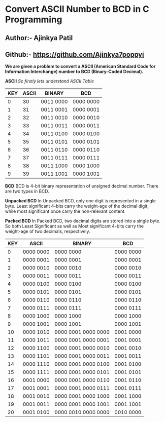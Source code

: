 # Convert ASCII Number to BCD in C Programming

## Author:- Ajinkya Patil

## Github:- https://github.com/Ajinkya7poppyi

**We are given a problem to convert a ASCII (American Standard Code for Information Interchange) number to BCD (Binary-Coded Decimal).**

**ASCII**
*So firstly lets understand ASCII Table*

KEY | ASCII | BINARY | BCD
--- | --- | --- | ---
0 | 30 | 0011 0000 | 0000 0000
1	| 31 | 0011 0001 | 0000 0001
2	| 32 | 0011 0010 | 0000 0010
3	| 33 | 0011 0011 | 0000 0011
4	| 34 | 0011 0100 | 0000 0100
5	| 35 | 0011 0101 | 0000 0101
6	| 36 | 0011 0110 | 0000 0110
7	| 37 | 0011 0111 | 0000 0111
8	| 38 | 0011 1000 | 0000 1000
9	| 39 | 0011 1001 | 0000 1001

**BCD**
BCD is 4-bit binary representation of unsigned decimal number. There are two types in BCD.

**Unpacked BCD**
In Unpacked BCD, only one digit is represented in a single byte. Least significant 4-bits carry the weight-age of the decimal digit, while most significant once carry the non-relevant content.

**Packed BCD**
In Packed BCD, two decimal digits are stored into a single byte. So both Least Significant as well as Most significant 4-bits carry the weight-age of two decimals, respectively.

KEY | ASCII | BINARY | BCD
--- | --- | --- | ---
0	| 0000 0000 | 0000 0000 | 0000 0000
1	| 0000 0001	| 0000 0001	| 0000 0001
2	| 0000 0010	| 0000 0010	| 0000 0010
3	| 0000 0011	| 0000 0011	| 0000 0011
4	| 0000 0100	| 0000 0100	| 0000 0100
5	| 0000 0101	| 0000 0101	| 0000 0101
6	| 0000 0110	| 0000 0110	| 0000 0110
7	| 0000 0111	| 0000 0111	| 0000 0111
8	| 0000 1000	| 0000 1000	| 0000 1000
9	| 0000 1001	| 0000 1001	| 0000 1001
10	| 0000 1010	| 0000 0001 0000 0000	| 0001 0000
11	| 0000 1011	| 0000 0001 0000 0001	| 0001 0001
12	| 0000 1100	| 0000 0001 0000 0010	| 0001 0010
13	| 0000 1101	| 0000 0001 0000 0011	| 0001 0011
14	| 0000 1110	| 0000 0001 0000 0100	| 0001 0100
15	| 0000 1111	| 0000 0001 0000 0101	| 0001 0101
16	| 0001 0000	| 0000 0001 0000 0110	| 0001 0110
17	| 0001 0001	| 0000 0001 0000 0111	| 0001 0111
18	| 0001 0010	| 0000 0001 0000 1000	| 0001 1000
19	| 0001 0011	| 0000 0001 0000 1001	| 0001 1001
20	| 0001 0100	| 0000 0010 0000 0000	| 0010 0000
